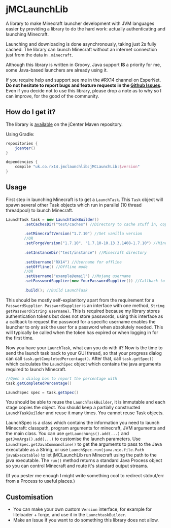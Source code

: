 jMCLaunchLib
============
A library to make Minecraft launcher development with JVM languages easier by providing a library to do the hard work: actually authenticating and launching Minecraft.

Launching and downloading is done asynchronously, taking just 2s fully cached.
The library can launch Minecraft without an internet connection just from the data in `.minecraft`.

Although this library is written in Groovy, Java support **IS** a priority for me, some Java-based launchers are already using it.

If you require help and support see me in the #RX14 channel on EsperNet.
**Do not hesitate to report bugs and feature requests in the [Github Issues](https://github.com/RX14/jMCLaunchLib/issues).**
Even if you decide not to use this library, please drop a note as to why so I can improve, for the good of the community.

How do I get it?
----------------
The library is [available](https://bintray.com/rx14/jMCLaunchLib/jMCLaunchLib/view) on the jCenter Maven repository.

Using Gradle:
```groovy
repositories {
    jcenter()
}

dependencies {
    compile "uk.co.rx14.jmclaunchlib:jMCLaunchLib:$version"
}
```

Usage
-----
First step in launching Minecraft is to get a `LaunchTask`.
This `Task` object will spawn several other Task objects which run in parallel (10 thread threadpool) to launch Minecraft.

```java
LaunchTask task = new LaunchTaskBuilder()
        .setCachesDir("test/caches") //Directory to cache stuff in, copies caches from .minecraft (and verifies)
		
		.setMinecraftVersion("1.7.10") //Set vanilla version
		//OR
		.setForgeVersion("1.7.10", "1.7.10-10.13.3.1408-1.7.10") //Minecraftforge version
		
		.setInstanceDir("test/instance") //Minecraft directory
		
		.setUsername("RX14") //Username for offline
		.setOffline() //Offline mode
		//OR
		.setUsername("example@email") //Mojang username
		.setPasswordSupplier(new YourPasswordSupplier()) //Callback to request password. Details below.
		
		.build(); //Build LaunchTask
```

This should be mostly self-explanitory apart from the requirement for a `PasswordSupplier`.
`PasswordSupplier` is an interface with one method, `String getPassword(String username)`.
This is required because my library stores authentication tokens but does not store passwords,
using this interface as a callback to request the password for a specific username enables the launcher to only ask the user for a password when absolutely needed.
This will typically be called when the token has expired or when logging in for the first time.

Now you have your `LaunchTask`, what can you do with it?
Now is the time to send the launch task back to your GUI thread, so that your progress dialog can call `task.getCompletedPercentage()`.
After that, call `task.getSpec()` which calculates the `LaunchSpec` object which contains the java arguments required to launch Minecraft.

```java
//Open a dialog box to report the percentage with
task.getCompletedPercentage()

LaunchSpec spec = task.getSpec()
```

You should be able to reuse the `LaunchTaskBuilder`, it is immutable and each stage copies the object.
You should keep a partially constructed `LaunchTaskBuilder` and reuse it many times.
You cannot reuse Task objects.

LaunchSpec is a class which contains the information you need to launch Minecraft: classpath, program arguments for minecraft, JVM arguments and the main class.
You can use `getLaunchArgs().add(...)` and `getJvmArgs().add(...)` to customise the launch parameters.
Use `LaunchSpec.getJavaCommandline()` to get the arguments to pass to the Java executable as a String,
or use `LaunchSpec.run(java.nio.file.Path javaExecutable)` to let jMCLaunchLib run Minecraft using the path to the java executable.
The `run()` method returns a standard Java Process object so you can control Minecraft and route it's standard output streams.

(If you pester me enough I might write something cool to redirect stdout/err from a Process to useful places.)

Customisation
-------------
- You can make your own custom `Version` interface, for example for liteloader + forge, and use it in the `LaunchtaskBuilder`.
- Make an issue if you want to do something this library does not allow.
